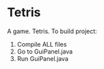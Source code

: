 # Tetris
A game. Tetris.
To build project:
1) Compile ALL files
2) Go to GuiPanel.java
3) Run GuiPanel.java
